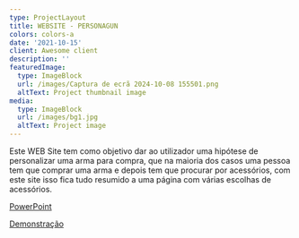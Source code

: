 ```yaml
---
type: ProjectLayout
title: WEBSITE - PERSONAGUN
colors: colors-a
date: '2021-10-15'
client: Awesome client
description: ''
featuredImage:
  type: ImageBlock
  url: /images/Captura de ecrã 2024-10-08 155501.png
  altText: Project thumbnail image
media:
  type: ImageBlock
  url: /images/bg1.jpg
  altText: Project image
---
```

Este WEB Site tem como objetivo dar ao utilizador uma hipótese de personalizar uma arma para compra, que na maioria dos casos uma pessoa tem que comprar uma arma e depois tem que procurar por acessórios, com este site isso fica tudo resumido a uma página com várias escolhas de acessórios.

[PowerPoint](https://docs.google.com/presentation/d/1KZj3SshAAMJxUvc8nUB_pgtqSyUrf_eX/edit?usp=drive_link\&ouid=103914519127905626078\&rtpof=true\&sd=true)

[Demonstração](https://drive.google.com/file/d/12yx1odSB3Wx27D65lshn1sYWKvgXoIud/view)



